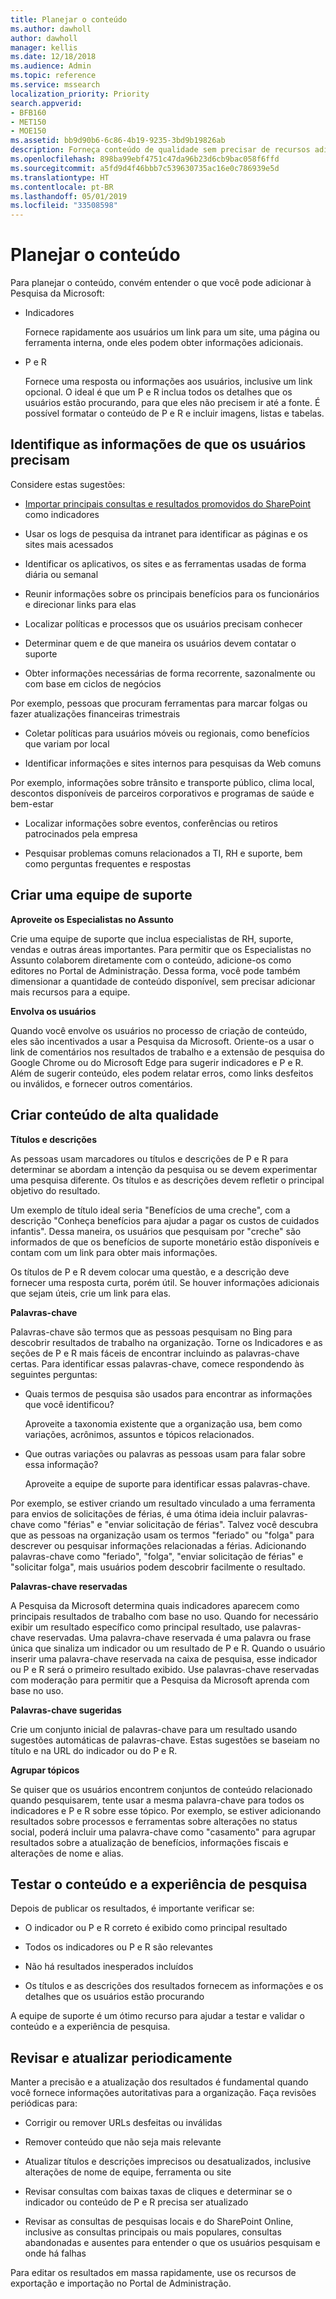 ```yaml
---
title: Planejar o conteúdo
ms.author: dawholl
author: dawholl
manager: kellis
ms.date: 12/18/2018
ms.audience: Admin
ms.topic: reference
ms.service: mssearch
localization_priority: Priority
search.appverid:
- BFB160
- MET150
- MOE150
ms.assetid: bb9d90b6-6c86-4b19-9235-3bd9b19826ab
description: Forneça conteúdo de qualidade sem precisar de recursos adicionais quando usar a Pesquisa da Microsoft
ms.openlocfilehash: 898ba99ebf4751c47da96b23d6cb9bac058f6ffd
ms.sourcegitcommit: a5fd9d4f46bbb7c539630735ac16e0c786939e5d
ms.translationtype: HT
ms.contentlocale: pt-BR
ms.lasthandoff: 05/01/2019
ms.locfileid: "33508598"
---
```

# <a name="plan-your-content"></a>Planejar o conteúdo

Para planejar o conteúdo, convém entender o que você pode adicionar à Pesquisa da Microsoft:
  
- Indicadores
    
    Fornece rapidamente aos usuários um link para um site, uma página ou ferramenta interna, onde eles podem obter informações adicionais.
    
- P e R
    
    Fornece uma resposta ou informações aos usuários, inclusive um link opcional. O ideal é que um P e R inclua todos os detalhes que os usuários estão procurando, para que eles não precisem ir até a fonte. É possível formatar o conteúdo de P e R e incluir imagens, listas e tabelas.
    
## <a name="identify-information-your-users-need"></a>Identifique as informações de que os usuários precisam

Considere estas sugestões:
  
- [Importar principais consultas e resultados promovidos do SharePoint](import-sharepoint-promoted-results-and-top-queries.md) como indicadores 
    
- Usar os logs de pesquisa da intranet para identificar as páginas e os sites mais acessados
    
- Identificar os aplicativos, os sites e as ferramentas usadas de forma diária ou semanal
    
- Reunir informações sobre os principais benefícios para os funcionários e direcionar links para elas
    
- Localizar políticas e processos que os usuários precisam conhecer
    
- Determinar quem e de que maneira os usuários devem contatar o suporte
    
- Obter informações necessárias de forma recorrente, sazonalmente ou com base em ciclos de negócios
  
Por exemplo, pessoas que procuram ferramentas para marcar folgas ou fazer atualizações financeiras trimestrais
    
- Coletar políticas para usuários móveis ou regionais, como benefícios que variam por local
    
- Identificar informações e sites internos para pesquisas da Web comuns
  
Por exemplo, informações sobre trânsito e transporte público, clima local, descontos disponíveis de parceiros corporativos e programas de saúde e bem-estar
    
- Localizar informações sobre eventos, conferências ou retiros patrocinados pela empresa
    
- Pesquisar problemas comuns relacionados a TI, RH e suporte, bem como perguntas frequentes e respostas
    
## <a name="build-a-support-team"></a>Criar uma equipe de suporte

 **Aproveite os Especialistas no Assunto**
  
Crie uma equipe de suporte que inclua especialistas de RH, suporte, vendas e outras áreas importantes. Para permitir que os Especialistas no Assunto colaborem diretamente com o conteúdo, adicione-os como editores no Portal de Administração. Dessa forma, você pode também dimensionar a quantidade de conteúdo disponível, sem precisar adicionar mais recursos para a equipe.
  
 **Envolva os usuários**
  
Quando você envolve os usuários no processo de criação de conteúdo, eles são incentivados a usar a Pesquisa da Microsoft. Oriente-os a usar o link de comentários nos resultados de trabalho e a extensão de pesquisa do Google Chrome ou do Microsoft Edge para sugerir indicadores e P e R. Além de sugerir conteúdo, eles podem relatar erros, como links desfeitos ou inválidos, e fornecer outros comentários.
  
## <a name="create-high-quality-content"></a>Criar conteúdo de alta qualidade

 **Títulos e descrições**
  
As pessoas usam marcadores ou títulos e descrições de P e R para determinar se abordam a intenção da pesquisa ou se devem experimentar uma pesquisa diferente. Os títulos e as descrições devem refletir o principal objetivo do resultado.
  
Um exemplo de título ideal seria "Benefícios de uma creche", com a descrição "Conheça benefícios para ajudar a pagar os custos de cuidados infantis". Dessa maneira, os usuários que pesquisam por "creche" são informados de que os benefícios de suporte monetário estão disponíveis e contam com um link para obter mais informações.
  
Os títulos de P e R devem colocar uma questão, e a descrição deve fornecer uma resposta curta, porém útil. Se houver informações adicionais que sejam úteis, crie um link para elas.
  
 **Palavras-chave**
  
Palavras-chave são termos que as pessoas pesquisam no Bing para descobrir resultados de trabalho na organização. Torne os Indicadores e as seções de P e R mais fáceis de encontrar incluindo as palavras-chave certas. Para identificar essas palavras-chave, comece respondendo às seguintes perguntas:
  
- Quais termos de pesquisa são usados para encontrar as informações que você identificou?
    
    Aproveite a taxonomia existente que a organização usa, bem como variações, acrônimos, assuntos e tópicos relacionados.
    
- Que outras variações ou palavras as pessoas usam para falar sobre essa informação?
    
    Aproveite a equipe de suporte para identificar essas palavras-chave.
    
Por exemplo, se estiver criando um resultado vinculado a uma ferramenta para envios de solicitações de férias, é uma ótima ideia incluir palavras-chave como "férias" e "enviar solicitação de férias". Talvez você descubra que as pessoas na organização usam os termos "feriado" ou "folga" para descrever ou pesquisar informações relacionadas a férias. Adicionando palavras-chave como "feriado", "folga", "enviar solicitação de férias" e "solicitar folga", mais usuários podem descobrir facilmente o resultado.
  
 **Palavras-chave reservadas**
  
A Pesquisa da Microsoft determina quais indicadores aparecem como principais resultados de trabalho com base no uso. Quando for necessário exibir um resultado específico como principal resultado, use palavras-chave reservadas. Uma palavra-chave reservada é uma palavra ou frase única que sinaliza um indicador ou um resultado de P e R. Quando o usuário inserir uma palavra-chave reservada na caixa de pesquisa, esse indicador ou P e R será o primeiro resultado exibido. Use palavras-chave reservadas com moderação para permitir que a Pesquisa da Microsoft aprenda com base no uso.
  
 **Palavras-chave sugeridas**
  
Crie um conjunto inicial de palavras-chave para um resultado usando sugestões automáticas de palavras-chave. Estas sugestões se baseiam no título e na URL do indicador ou do P e R.
  
 **Agrupar tópicos**
  
Se quiser que os usuários encontrem conjuntos de conteúdo relacionado quando pesquisarem, tente usar a mesma palavra-chave para todos os indicadores e P e R sobre esse tópico. Por exemplo, se estiver adicionando resultados sobre processos e ferramentas sobre alterações no status social, poderá incluir uma palavra-chave como "casamento" para agrupar resultados sobre a atualização de benefícios, informações fiscais e alterações de nome e alias.
  
## <a name="test-your-content-and-search-experience"></a>Testar o conteúdo e a experiência de pesquisa

Depois de publicar os resultados, é importante verificar se:
  
- O indicador ou P e R correto é exibido como principal resultado
    
- Todos os indicadores ou P e R são relevantes
    
- Não há resultados inesperados incluídos
    
- Os títulos e as descrições dos resultados fornecem as informações e os detalhes que os usuários estão procurando
    
A equipe de suporte é um ótimo recurso para ajudar a testar e validar o conteúdo e a experiência de pesquisa.
  
## <a name="review-and-update-periodically"></a>Revisar e atualizar periodicamente

Manter a precisão e a atualização dos resultados é fundamental quando você fornece informações autoritativas para a organização. Faça revisões periódicas para:
  
- Corrigir ou remover URLs desfeitas ou inválidas
    
- Remover conteúdo que não seja mais relevante
    
- Atualizar títulos e descrições imprecisos ou desatualizados, inclusive alterações de nome de equipe, ferramenta ou site
    
- Revisar consultas com baixas taxas de cliques e determinar se o indicador ou conteúdo de P e R precisa ser atualizado
    
- Revisar as consultas de pesquisas locais e do SharePoint Online, inclusive as consultas principais ou mais populares, consultas abandonadas e ausentes para entender o que os usuários pesquisam e onde há falhas
    
Para editar os resultados em massa rapidamente, use os recursos de exportação e importação no Portal de Administração.

  

